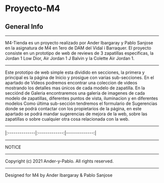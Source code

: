 # Proyecto-M4
## General Info
***
M4-Tienda es un proyecto realizado por Ander Ibargaray y Pablo Sanjose en la asignatura de M4 en 1ero de DAM del Vidal i Barraquer. El proyecto consiste en un prototipo de web de reviews de 3 zapatillas especificas, la Jordan 1 Low Dior, Air Jordan 1 J Balvin y la Colette Air Jordan 1.
***
Este prototipo de web simple esta dividido en secciones, la primera y principal es la página de Inicio y prosigue con varias sub-secciones.
En el apartado de Videos podremos encontrar una coleccion de videos mostrando los detalles mas únicos de cada modelo de zapatilla.
En la secciónd de Galeria encontraremos una galería de imagenes de cada modelo de zapatillas, diferentes puntos de vista, iluminacion y en diferentes modelos
Como última sub-sección tendremos el formulario de Sugerencias donde se podrá contactar con los propietarios de la página, en este apartado se podrá mandar sugerencias de mejora de la web, sobre las zapatillas o sobre cualquier otra cosa relacionada con la web.
***
|:--------------|:-------------:|--------------:|
***
NOTICE
***
Copyright (c) 2021 Ander-y-Pablo. All rights reserved.
***
Designed for M4 by Ander Ibargaray & Pablo Sanjose
